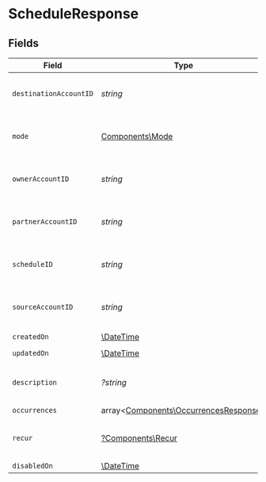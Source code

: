 # ScheduleResponse


## Fields

| Field                                                                                   | Type                                                                                    | Required                                                                                | Description                                                                             | Example                                                                                 |
| --------------------------------------------------------------------------------------- | --------------------------------------------------------------------------------------- | --------------------------------------------------------------------------------------- | --------------------------------------------------------------------------------------- | --------------------------------------------------------------------------------------- |
| `destinationAccountID`                                                                  | *string*                                                                                | :heavy_check_mark:                                                                      | N/A                                                                                     | c520f1b9-0ba7-42f5-b977-248cdbe41c69                                                    |
| `mode`                                                                                  | [Components\Mode](../../Models/Components/Mode.md)                                      | :heavy_check_mark:                                                                      | The operating mode for an account.                                                      | production                                                                              |
| `ownerAccountID`                                                                        | *string*                                                                                | :heavy_check_mark:                                                                      | N/A                                                                                     | c520f1b9-0ba7-42f5-b977-248cdbe41c69                                                    |
| `partnerAccountID`                                                                      | *string*                                                                                | :heavy_check_mark:                                                                      | N/A                                                                                     | c520f1b9-0ba7-42f5-b977-248cdbe41c69                                                    |
| `scheduleID`                                                                            | *string*                                                                                | :heavy_check_mark:                                                                      | N/A                                                                                     | c520f1b9-0ba7-42f5-b977-248cdbe41c69                                                    |
| `sourceAccountID`                                                                       | *string*                                                                                | :heavy_check_mark:                                                                      | N/A                                                                                     | c520f1b9-0ba7-42f5-b977-248cdbe41c69                                                    |
| `createdOn`                                                                             | [\DateTime](https://www.php.net/manual/en/class.datetime.php)                           | :heavy_check_mark:                                                                      | N/A                                                                                     |                                                                                         |
| `updatedOn`                                                                             | [\DateTime](https://www.php.net/manual/en/class.datetime.php)                           | :heavy_check_mark:                                                                      | N/A                                                                                     |                                                                                         |
| `description`                                                                           | *?string*                                                                               | :heavy_minus_sign:                                                                      | Simple description to place on the transfer.                                            |                                                                                         |
| `occurrences`                                                                           | array<[Components\OccurrencesResponse](../../Models/Components/OccurrencesResponse.md)> | :heavy_minus_sign:                                                                      | N/A                                                                                     |                                                                                         |
| `recur`                                                                                 | [?Components\Recur](../../Models/Components/Recur.md)                                   | :heavy_minus_sign:                                                                      | Defines configuration for recurring transfers.                                          |                                                                                         |
| `disabledOn`                                                                            | [\DateTime](https://www.php.net/manual/en/class.datetime.php)                           | :heavy_minus_sign:                                                                      | N/A                                                                                     |                                                                                         |